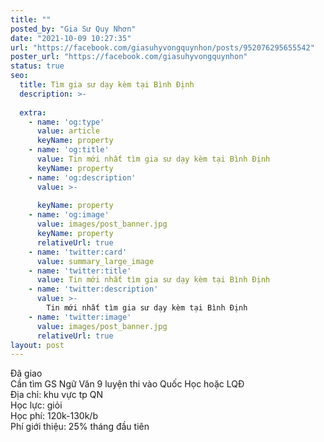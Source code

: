 ```yaml
---
title: ""
posted_by: "Gia Sư Quy Nhơn"
date: "2021-10-09 10:27:35"
url: "https://facebook.com/giasuhyvongquynhon/posts/952076295655542"
poster_url: "https://facebook.com/giasuhyvongquynhon"
status: true
seo:
  title: Tìm gia sư dạy kèm tại Bình Định
  description: >-
    
  extra:
    - name: 'og:type'
      value: article
      keyName: property
    - name: 'og:title'
      value: Tin mới nhất tìm gia sư dạy kèm tại Bình Định
      keyName: property
    - name: 'og:description'
      value: >-
        
      keyName: property
    - name: 'og:image'
      value: images/post_banner.jpg
      keyName: property
      relativeUrl: true
    - name: 'twitter:card'
      value: summary_large_image
    - name: 'twitter:title'
      value: Tin mới nhất tìm gia sư dạy kèm tại Bình Định
    - name: 'twitter:description'
      value: >-
        Tin mới nhất tìm gia sư dạy kèm tại Bình Định
    - name: 'twitter:image'
      value: images/post_banner.jpg
      relativeUrl: true
layout: post
---
```

Đã giao<br>Cần tìm GS Ngữ Văn 9 luyện thi vào Quốc Học hoặc LQĐ<br>Địa chỉ: khu vực tp QN<br>Học lực: giỏi<br>Học phí: 120k-130k/b<br>Phí giới thiệu: 25% tháng đầu tiên
